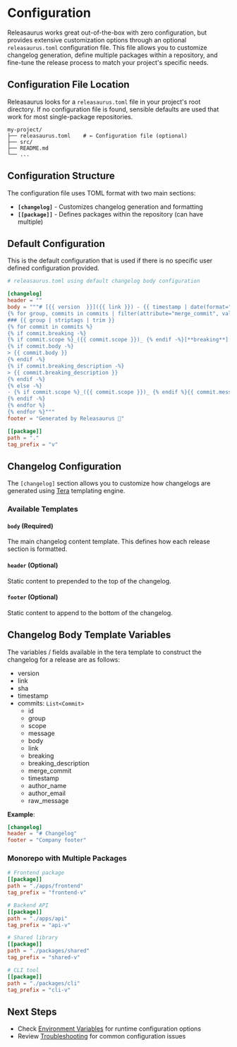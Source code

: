 # Configuration

Releasaurus works great out-of-the-box with zero configuration, but provides extensive customization options through an optional `releasaurus.toml` configuration file. This file allows you to customize changelog generation, define multiple packages within a repository, and fine-tune the release process to match your project's specific needs.

## Configuration File Location

Releasaurus looks for a `releasaurus.toml` file in your project's root directory. If no configuration file is found, sensible defaults are used that work for most single-package repositories.

```
my-project/
├── releasaurus.toml    # ← Configuration file (optional)
├── src/
├── README.md
└── ...
```

## Configuration Structure

The configuration file uses TOML format with two main sections:

- **`[changelog]`** - Customizes changelog generation and formatting
- **`[[package]]`** - Defines packages within the repository (can have multiple)

## Default Configuration

This is the default configuration that is used if there is no specific user
defined configuration provided.

```toml
# releasaurus.toml using default changelog body configuration

[changelog]
header = ""
body = """# [{{ version  }}]({{ link }}) - {{ timestamp | date(format="%Y-%m-%d") }}
{% for group, commits in commits | filter(attribute="merge_commit", value=false) | group_by(attribute="group") %}
### {{ group | striptags | trim }}
{% for commit in commits %}
{% if commit.breaking -%}
{% if commit.scope %}_({{ commit.scope }})_ {% endif -%}[**breaking**]: {{ commit.message }} [_({{ commit.id | truncate(length=8, end="") }})_]({{ commit.link }})
{% if commit.body -%}
> {{ commit.body }}
{% endif -%}
{% if commit.breaking_description -%}
> {{ commit.breaking_description }}
{% endif -%}
{% else -%}
- {% if commit.scope %}_({{ commit.scope }})_ {% endif %}{{ commit.message }} [_({{ commit.id | truncate(length=8, end="") }})_]({{ commit.link }})
{% endif -%}
{% endfor %}
{% endfor %}"""
footer = "Generated by Releasaurus 🦕"

[[package]]
path = "."
tag_prefix = "v"
```

## Changelog Configuration

The `[changelog]` section allows you to customize how changelogs are generated using [Tera](https://keats.github.io/tera/) templating engine.

### Available Templates

#### `body` (Required)

The main changelog content template. This defines how each release section is formatted.

#### `header` (Optional)

Static content to prepended to the top of the changelog.

#### `footer` (Optional)

Static content to append to the bottom of the changelog.

## Changelog Body Template Variables

The variables / fields available in the tera template to construct the
changelog for a release are as follows:

- version
- link
- sha
- timestamp
- commits: `List<Commit>`
  - id
  - group
  - scope
  - message
  - body
  - link
  - breaking
  - breaking_description
  - merge_commit
  - timestamp
  - author_name
  - author_email
  - raw_message

**Example**:

```toml
[changelog]
header = "# Changelog"
footer = "Company footer"
```

### Monorepo with Multiple Packages

```toml
# Frontend package
[[package]]
path = "./apps/frontend"
tag_prefix = "frontend-v"

# Backend API
[[package]]
path = "./apps/api"
tag_prefix = "api-v"

# Shared library
[[package]]
path = "./packages/shared"
tag_prefix = "shared-v"

# CLI tool
[[package]]
path = "./packages/cli"
tag_prefix = "cli-v"
```

## Next Steps

- Check [Environment Variables](./environment-variables.md) for runtime configuration options
- Review [Troubleshooting](./troubleshooting.md) for common configuration issues
